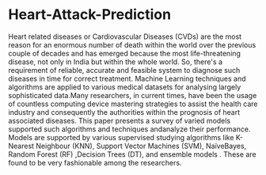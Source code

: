 # Heart-Attack-Prediction
Heart related diseases or Cardiovascular Diseases (CVDs) are the most reason for an enormous number of death
within the world over the previous couple of decades and has emerged because the most life-threatening disease, 
not only in India but within the whole world. So, there's a requirement of reliable, accurate and feasible system 
to diagnose such diseases in time for correct treatment. Machine Learning techniques and algorithms are applied to 
various medical datasets for analysing largely sophisticated data.Many researchers, in current times, have been the usage 
of countless computing device mastering strategies to assist the health care industry and consequently the authorities within
the prognosis of heart associated diseases. This paper presents a survey of varied models supported such algorithms and techniques
andanalyze their performance. Models are supported by various supervised studying algorithms like K- Nearest Neighbour 
(KNN), Support Vector Machines (SVM), NaïveBayes, Random Forest (RF) ,Decision Trees (DT), and ensemble models .
These are found to be very fashionable among the researchers.
